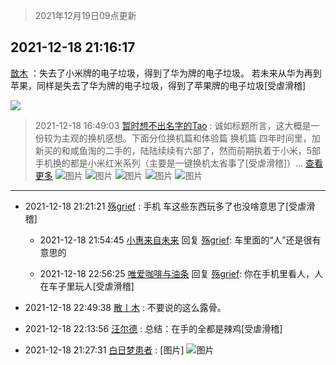 > 2021年12月19日09点更新
<link rel="stylesheet" href="https://cdn.jsdelivr.net/gh/taotie6/sampleJSON@main/css/photo_show.css">
<meta name="referrer" content="no-referrer" />


 ## 2021-12-18 21:16:17 

 [㪚木](https://www.coolapk.com/feed/32215906?shareKey=MjE2ZTdkYjgxYjMyNjFiZGU5OWM~) ：失去了小米牌的电子垃圾，得到了华为牌的电子垃圾。
若未来从华为再到苹果，同样是失去了华为牌的电子垃圾，得到了苹果牌的电子垃圾[受虐滑稽] 

<div class="album">
<img class="img-item" src="https://image.coolapk.com/feed/2019/0515/09/1081091_3748_1897@180x122.gif" />
</div>

> 2021-12-18 16:49:03 
> [暂时想不出名字的Tao](https://www.coolapk.com/feed/32210349?shareKey=MDFmM2Y4ODBiNTE4NjFiZGU5OWM~) : 诚如标题所言，这大概是一份较为主观的换机感想。下面分位换机篇和体验篇 换机篇 四年时间里，加新买的和咸鱼淘的二手的，陆陆续续有六部了，然而前期执着于小米，5部手机换的都是小米红米系列（主要是一键换机太省事了[受虐滑稽]）... <a href="">查看更多</a> 
![图片](https://image.coolapk.com/feed/2021/1218/16/3481013_f27d9cc4_7341_8843_274@1174x2400.jpeg)
![图片](https://image.coolapk.com/feed/2021/1218/16/3481013_25479e10_7341_8846_262@1176x2400.jpeg)
![图片](https://image.coolapk.com/feed/2021/1218/16/3481013_aaa727e8_7341_8849_615@1174x2400.jpeg)
![图片](https://image.coolapk.com/feed/2021/1218/16/3481013_5a9deaa5_7341_8851_42@1176x2400.jpeg)
![图片](https://image.coolapk.com/feed/2021/1218/16/3481013_e0928b34_7341_8854_490@1176x2400.jpeg)

 ------- 

- 2021-12-18 21:21:21 [殇grief](uid=4392516) : 手机 车这些东西玩多了也没啥意思了[受虐滑稽] 

    - 2021-12-18 21:54:45 [小惠来自未来](uid=847097) 回复 [殇grief](uid=4392516): 车里面的“人”还是很有意思的 

    - 2021-12-18 22:56:25 [唯爱咖啡与油条](uid=2799079) 回复 [殇grief](uid=4392516): 你在手机里看人，人在车子里玩人[受虐滑稽] 

- 2021-12-18 22:49:38 [散丨木](uid=5603902) : 不要说的这么露骨。 

- 2021-12-18 22:13:56 [汪尔德](uid=1595236) : 总结：在手的全都是辣鸡[受虐滑稽] 

- 2021-12-18 21:27:31 [白日梦患者](uid=533502) : [图片] ![图片](https://image.coolapk.com/feed/2021/1218/21/533502_38fcf388_4050_9434_838@641x361.jpeg)

